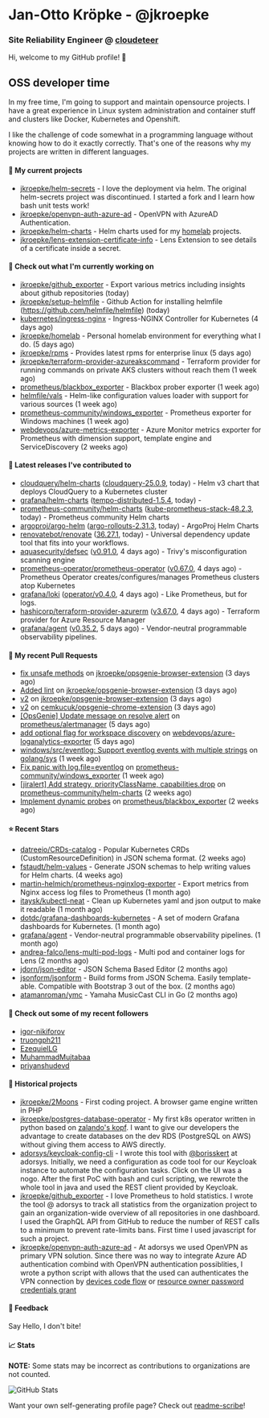 # Jan-Otto Kröpke - @jkroepke
### Site Reliability Engineer @ [cloudeteer](https://cloudeteer.de/)

Hi, welcome to my GitHub profile! 👋

## OSS developer time
In my free time, I'm going to support and maintain opensource projects. I have a great experience in Linux system administration and container stuff and clusters like Docker, Kubernetes and Openshift.

I like the challenge of code somewhat in a programming language without knowing how to do it exactly correctly. That's one of the reasons why my projects are written in different languages.

#### 🌱 My current projects
- [jkroepke/helm-secrets](https://github.com/jkroepke/helm-secrets) - I love the deployment via helm. The original helm-secrets project was discontinued. I started a fork and I learn how bash unit tests work!
- [jkroepke/openvpn-auth-azure-ad](https://github.com/jkroepke/openvpn-auth-azure-ad) - OpenVPN with AzureAD Authentication.
- [jkroepke/helm-charts](https://github.com/jkroepke/helm-charts) - Helm charts used for my [homelab](https://github.com/jkroepke/homelab) projects.
- [jkroepke/lens-extension-certificate-info](https://github.com/jkroepke/lens-extension-certificate-info) - Lens Extension to see details of a certificate inside a secret.

#### 👷 Check out what I'm currently working on

- [jkroepke/github_exporter](https://github.com/jkroepke/github_exporter) - Export various metrics including insights about github repositories (today)
- [jkroepke/setup-helmfile](https://github.com/jkroepke/setup-helmfile) - Github Action for installing helmfile (https://github.com/helmfile/helmfile) (today)
- [kubernetes/ingress-nginx](https://github.com/kubernetes/ingress-nginx) - Ingress-NGINX Controller for Kubernetes (4 days ago)
- [jkroepke/homelab](https://github.com/jkroepke/homelab) - Personal homelab environment for everything what I do. (5 days ago)
- [jkroepke/rpms](https://github.com/jkroepke/rpms) - Provides latest rpms for enterprise linux (5 days ago)
- [jkroepke/terraform-provider-azureakscommand](https://github.com/jkroepke/terraform-provider-azureakscommand) - Terraform provider for running commands on private AKS clusters without reach them (1 week ago)
- [prometheus/blackbox_exporter](https://github.com/prometheus/blackbox_exporter) - Blackbox prober exporter (1 week ago)
- [helmfile/vals](https://github.com/helmfile/vals) - Helm-like configuration values loader with support for various sources (1 week ago)
- [prometheus-community/windows_exporter](https://github.com/prometheus-community/windows_exporter) - Prometheus exporter for Windows machines (1 week ago)
- [webdevops/azure-metrics-exporter](https://github.com/webdevops/azure-metrics-exporter) - Azure Monitor metrics exporter for Prometheus with dimension support, template engine and ServiceDiscovery (2 weeks ago)

#### 🔭 Latest releases I've contributed to

- [cloudquery/helm-charts](https://github.com/cloudquery/helm-charts) ([cloudquery-25.0.9](https://github.com/cloudquery/helm-charts/releases/tag/cloudquery-25.0.9), today) - Helm v3 chart that deploys CloudQuery to a Kubernetes cluster
- [grafana/helm-charts](https://github.com/grafana/helm-charts) ([tempo-distributed-1.5.4](https://github.com/grafana/helm-charts/releases/tag/tempo-distributed-1.5.4), today) - 
- [prometheus-community/helm-charts](https://github.com/prometheus-community/helm-charts) ([kube-prometheus-stack-48.2.3](https://github.com/prometheus-community/helm-charts/releases/tag/kube-prometheus-stack-48.2.3), today) - Prometheus community Helm charts
- [argoproj/argo-helm](https://github.com/argoproj/argo-helm) ([argo-rollouts-2.31.3](https://github.com/argoproj/argo-helm/releases/tag/argo-rollouts-2.31.3), today) - ArgoProj Helm Charts
- [renovatebot/renovate](https://github.com/renovatebot/renovate) ([36.27.1](https://github.com/renovatebot/renovate/releases/tag/36.27.1), today) - Universal dependency update tool that fits into your workflows.
- [aquasecurity/defsec](https://github.com/aquasecurity/defsec) ([v0.91.0](https://github.com/aquasecurity/defsec/releases/tag/v0.91.0), 4 days ago) - Trivy&#39;s misconfiguration scanning engine
- [prometheus-operator/prometheus-operator](https://github.com/prometheus-operator/prometheus-operator) ([v0.67.0](https://github.com/prometheus-operator/prometheus-operator/releases/tag/v0.67.0), 4 days ago) - Prometheus Operator creates/configures/manages Prometheus clusters atop Kubernetes
- [grafana/loki](https://github.com/grafana/loki) ([operator/v0.4.0](https://github.com/grafana/loki/releases/tag/operator/v0.4.0), 4 days ago) - Like Prometheus, but for logs.
- [hashicorp/terraform-provider-azurerm](https://github.com/hashicorp/terraform-provider-azurerm) ([v3.67.0](https://github.com/hashicorp/terraform-provider-azurerm/releases/tag/v3.67.0), 4 days ago) - Terraform provider for Azure Resource Manager
- [grafana/agent](https://github.com/grafana/agent) ([v0.35.2](https://github.com/grafana/agent/releases/tag/v0.35.2), 5 days ago) - Vendor-neutral programmable observability pipelines.

#### 🔨 My recent Pull Requests

- [fix unsafe methods](https://github.com/jkroepke/opsgenie-browser-extension/pull/3) on [jkroepke/opsgenie-browser-extension](https://github.com/jkroepke/opsgenie-browser-extension) (3 days ago)
- [Added lint](https://github.com/jkroepke/opsgenie-browser-extension/pull/2) on [jkroepke/opsgenie-browser-extension](https://github.com/jkroepke/opsgenie-browser-extension) (3 days ago)
- [v2](https://github.com/jkroepke/opsgenie-browser-extension/pull/1) on [jkroepke/opsgenie-browser-extension](https://github.com/jkroepke/opsgenie-browser-extension) (3 days ago)
- [v2](https://github.com/cemkucuk/opsgenie-chrome-extension/pull/4) on [cemkucuk/opsgenie-chrome-extension](https://github.com/cemkucuk/opsgenie-chrome-extension) (3 days ago)
- [[OpsGenie] Update message on resolve alert](https://github.com/prometheus/alertmanager/pull/3430) on [prometheus/alertmanager](https://github.com/prometheus/alertmanager) (5 days ago)
- [add optional flag for workspace discovery](https://github.com/webdevops/azure-loganalytics-exporter/pull/10) on [webdevops/azure-loganalytics-exporter](https://github.com/webdevops/azure-loganalytics-exporter) (5 days ago)
- [windows/src/eventlog: Support eventlog events with multiple strings](https://github.com/golang/sys/pull/168) on [golang/sys](https://github.com/golang/sys) (1 week ago)
- [Fix panic with log.file=eventlog](https://github.com/prometheus-community/windows_exporter/pull/1255) on [prometheus-community/windows_exporter](https://github.com/prometheus-community/windows_exporter) (1 week ago)
- [[jiralert] Add strategy, priorityClassName, capabilities.drop](https://github.com/prometheus-community/helm-charts/pull/3601) on [prometheus-community/helm-charts](https://github.com/prometheus-community/helm-charts) (2 weeks ago)
- [Implement dynamic probes](https://github.com/prometheus/blackbox_exporter/pull/1098) on [prometheus/blackbox_exporter](https://github.com/prometheus/blackbox_exporter) (2 weeks ago)

#### ⭐ Recent Stars

- [datreeio/CRDs-catalog](https://github.com/datreeio/CRDs-catalog) - Popular Kubernetes CRDs (CustomResourceDefinition) in JSON schema format. (2 weeks ago)
- [fstaudt/helm-values](https://github.com/fstaudt/helm-values) - Generate JSON schemas to help writing values for Helm charts. (4 weeks ago)
- [martin-helmich/prometheus-nginxlog-exporter](https://github.com/martin-helmich/prometheus-nginxlog-exporter) - Export metrics from Nginx access log files to Prometheus (1 month ago)
- [itaysk/kubectl-neat](https://github.com/itaysk/kubectl-neat) - Clean up Kubernetes yaml and json output to make it readable (1 month ago)
- [dotdc/grafana-dashboards-kubernetes](https://github.com/dotdc/grafana-dashboards-kubernetes) - A set of modern Grafana dashboards for Kubernetes. (1 month ago)
- [grafana/agent](https://github.com/grafana/agent) - Vendor-neutral programmable observability pipelines. (1 month ago)
- [andrea-falco/lens-multi-pod-logs](https://github.com/andrea-falco/lens-multi-pod-logs) - Multi pod and container logs for Lens (2 months ago)
- [jdorn/json-editor](https://github.com/jdorn/json-editor) - JSON Schema Based Editor (2 months ago)
- [jsonform/jsonform](https://github.com/jsonform/jsonform) - Build forms from JSON Schema. Easily template-able. Compatible with Bootstrap 3 out of the box. (2 months ago)
- [atamanroman/ymc](https://github.com/atamanroman/ymc) - Yamaha MusicCast CLI in Go (2 months ago)

#### 👯 Check out some of my recent followers

- [igor-nikiforov](https://github.com/igor-nikiforov)
- [truongph211](https://github.com/truongph211)
- [EzequielLG](https://github.com/EzequielLG)
- [MuhammadMujtabaa](https://github.com/MuhammadMujtabaa)
- [priyanshudevd](https://github.com/priyanshudevd)

#### 📜 Historical projects
- [jkroepke/2Moons](https://github.com/jkroepke/2Moons) - First coding project. A browser game engine written in PHP
- [jkroepke/postgres-database-operator](https://github.com/jkroepke/postgres-database-operator) - My first k8s operator written in python based on [zalando's kopf](https://github.com/zalando-incubator/kopf). I want to give our developers the advantage to create databases on the dev RDS (PostgreSQL on AWS) without giving them access to AWS directly.
- [adorsys/keycloak-config-cli](https://github.com/adorsys/keycloak-config-cli) - I wrote this tool with [@borisskert](https://github.com/borisskert) at adorsys. Initially, we need a configuration as code tool for our Keycloak instance to automate the configuration tasks. Click on the UI was a nogo. After the first PoC with bash and curl scripting, we rewrote the whole tool in java and used the REST client provided by Keycloak.
- [jkroepke/github_exporter](https://github.com/jkroepke/github_exporter) - I love Prometheus to hold statistics. I wrote the tool @ adorsys to track all statistics from the organization project to gain an organization-wide overview of all repositories in one dashboard. I used the GraphQL API from GitHub to reduce the number of REST calls to a minimum to prevent rate-limits bans. First time I used javascript for such a project.
- [jkroepke/openvpn-auth-azure-ad](https://github.com/jkroepke/openvpn-auth-azure-ad) - At adorsys we used OpenVPN as primary VPN solution. Since there was no way to integrate Azure AD authentication combind with OpenVPN authentication possiblities, I wrote a python script with allows that the used can authenticates the VPN connection by [devices code flow](https://docs.microsoft.com/en-us/azure/active-directory/develop/v2-oauth2-device-code) or [resource owner password credentials grant](https://docs.microsoft.com/en-us/azure/active-directory/develop/v2-oauth-ropc)

#### 💬 Feedback

Say Hello, I don't bite!

#### 📈 Stats

**NOTE:** Some stats may be incorrect as contributions to organizations
are not counted.

![GitHub Stats](https://github-readme-stats.vercel.app/api?username=jkroepke&count_private=false&theme=tokyonight&show_icons=true)

Want your own self-generating profile page? Check out [readme-scribe](https://github.com/muesli/readme-scribe)!
